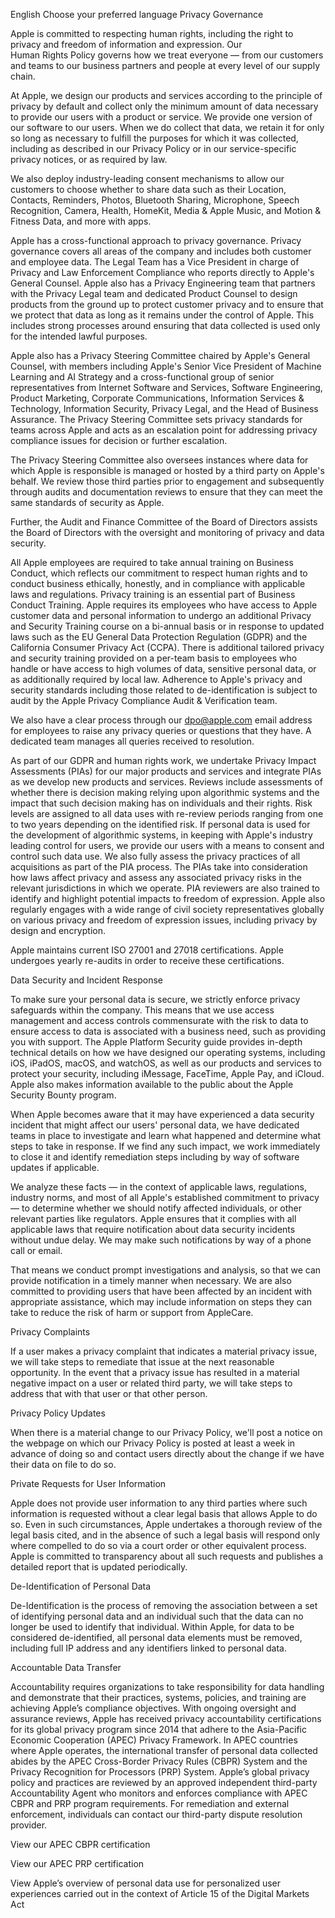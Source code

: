 English  Choose your preferred language
Privacy Governance

Apple is committed to respecting human rights, including the right to privacy and freedom of information and expression. Our Human Rights Policy governs how we treat everyone — from our customers and teams to our business partners and people at every level of our supply chain.


At Apple, we design our products and services according to the principle of privacy by default and collect only the minimum amount of data necessary to provide our users with a product or service. We provide one version of our software to our users. When we do collect that data, we retain it for only so long as necessary to fulfill the purposes for which it was collected, including as described in our Privacy Policy or in our service-specific privacy notices, or as required by law.

We also deploy industry-leading consent mechanisms to allow our customers to choose whether to share data such as their Location, Contacts, Reminders, Photos, Bluetooth Sharing, Microphone, Speech Recognition, Camera, Health, HomeKit, Media & Apple Music, and Motion & Fitness Data, and more with apps.

Apple has a cross-functional approach to privacy governance. Privacy governance covers all areas of the company and includes both customer and employee data. The Legal Team has a Vice President in charge of Privacy and Law Enforcement Compliance who reports directly to Apple's General Counsel. Apple also has a Privacy Engineering team that partners with the Privacy Legal team and dedicated Product Counsel to design products from the ground up to protect customer privacy and to ensure that we protect that data as long as it remains under the control of Apple. This includes strong processes around ensuring that data collected is used only for the intended lawful purposes.

Apple also has a Privacy Steering Committee chaired by Apple's General Counsel, with members including Apple's Senior Vice President of Machine Learning and AI Strategy and a cross-functional group of senior representatives from Internet Software and Services, Software Engineering, Product Marketing, Corporate Communications, Information Services & Technology, Information Security, Privacy Legal, and the Head of Business Assurance. The Privacy Steering Committee sets privacy standards for teams across Apple and acts as an escalation point for addressing privacy compliance issues for decision or further escalation.

The Privacy Steering Committee also oversees instances where data for which Apple is responsible is managed or hosted by a third party on Apple's behalf. We review those third parties prior to engagement and subsequently through audits and documentation reviews to ensure that they can meet the same standards of security as Apple.

Further, the Audit and Finance Committee of the Board of Directors assists the Board of Directors with the oversight and monitoring of privacy and data security.

All Apple employees are required to take annual training on Business Conduct, which reflects our commitment to respect human rights and to conduct business ethically, honestly, and in compliance with applicable laws and regulations. Privacy training is an essential part of Business Conduct Training. Apple requires its employees who have access to Apple customer data and personal information to undergo an additional Privacy and Security Training course on a bi-annual basis or in response to updated laws such as the EU General Data Protection Regulation (GDPR) and the California Consumer Privacy Act (CCPA). There is additional tailored privacy and security training provided on a per-team basis to employees who handle or have access to high volumes of data, sensitive personal data, or as additionally required by local law. Adherence to Apple's privacy and security standards including those related to de-identification is subject to audit by the Apple Privacy Compliance Audit & Verification team.

We also have a clear process through our dpo@apple.com email address for employees to raise any privacy queries or questions that they have. A dedicated team manages all queries received to resolution.

As part of our GDPR and human rights work, we undertake Privacy Impact Assessments (PIAs) for our major products and services and integrate PIAs as we develop new products and services. Reviews include assessments of whether there is decision making relying upon algorithmic systems and the impact that such decision making has on individuals and their rights. Risk levels are assigned to all data uses with re-review periods ranging from one to two years depending on the identified risk. If personal data is used for the development of algorithmic systems, in keeping with Apple's industry leading control for users, we provide our users with a means to consent and control such data use. We also fully assess the privacy practices of all acquisitions as part of the PIA process. The PIAs take into consideration how laws affect privacy and assess any associated privacy risks in the relevant jurisdictions in which we operate. PIA reviewers are also trained to identify and highlight potential impacts to freedom of expression. Apple also regularly engages with a wide range of civil society representatives globally on various privacy and freedom of expression issues, including privacy by design and encryption.

Apple maintains current ISO 27001 and 27018 certifications. Apple undergoes yearly re-audits in order to receive these certifications.

Data Security and Incident Response

To make sure your personal data is secure, we strictly enforce privacy safeguards within the company. This means that we use access management and access controls commensurate with the risk to data to ensure access to data is associated with a business need, such as providing you with support. The Apple Platform Security guide provides in-depth technical details on how we have designed our operating systems, including iOS, iPadOS, macOS, and watchOS, as well as our products and services to protect your security, including iMessage, FaceTime, Apple Pay, and iCloud. Apple also makes information available to the public about the Apple Security Bounty program.

When Apple becomes aware that it may have experienced a data security incident that might affect our users' personal data, we have dedicated teams in place to investigate and learn what happened and determine what steps to take in response. If we find any such impact, we work immediately to close it and identify remediation steps including by way of software updates if applicable.

We analyze these facts — in the context of applicable laws, regulations, industry norms, and most of all Apple's established commitment to privacy — to determine whether we should notify affected individuals, or other relevant parties like regulators. Apple ensures that it complies with all applicable laws that require notification about data security incidents without undue delay. We may make such notifications by way of a phone call or email.

That means we conduct prompt investigations and analysis, so that we can provide notification in a timely manner when necessary. We are also committed to providing users that have been affected by an incident with appropriate assistance, which may include information on steps they can take to reduce the risk of harm or support from AppleCare.

Privacy Complaints

If a user makes a privacy complaint that indicates a material privacy issue, we will take steps to remediate that issue at the next reasonable opportunity. In the event that a privacy issue has resulted in a material negative impact on a user or related third party, we will take steps to address that with that user or that other person.

Privacy Policy Updates

When there is a material change to our Privacy Policy, we'll post a notice on the webpage on which our Privacy Policy is posted at least a week in advance of doing so and contact users directly about the change if we have their data on file to do so.

Private Requests for User Information

Apple does not provide user information to any third parties where such information is requested without a clear legal basis that allows Apple to do so. Even in such circumstances, Apple undertakes a thorough review of the legal basis cited, and in the absence of such a legal basis will respond only where compelled to do so via a court order or other equivalent process. Apple is committed to transparency about all such requests and publishes a detailed report that is updated periodically.

De-Identification of Personal Data

De-Identification is the process of removing the association between a set of identifying personal data and an individual such that the data can no longer be used to identify that individual. Within Apple, for data to be considered de-identified, all personal data elements must be removed, including full IP address and any identifiers linked to personal data.

Accountable Data Transfer

Accountability requires organizations to take responsibility for data handling and demonstrate that their practices, systems, policies, and training are achieving Apple’s compliance objectives. With ongoing oversight and assurance reviews, Apple has received privacy accountability certifications for its global privacy program since 2014 that adhere to the Asia-Pacific Economic Cooperation (APEC) Privacy Framework. In APEC countries where Apple operates, the international transfer of personal data collected abides by the APEC Cross-Border Privacy Rules (CBPR) System and the Privacy Recognition for Processors (PRP) System. Apple’s global privacy policy and practices are reviewed by an approved independent third-party Accountability Agent who monitors and enforces compliance with APEC CBPR and PRP program requirements. For remediation and external enforcement, individuals can contact our third-party dispute resolution provider.

View our APEC CBPR certification

View our APEC PRP certification

View Apple’s overview of personal data use for personalized user experiences carried out in the context of Article 15 of the Digital Markets Act